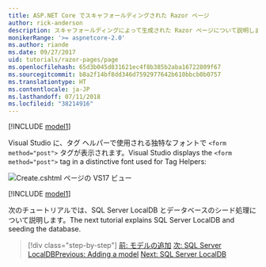 ```yaml
---
title: ASP.NET Core でスキャフォールディングされた Razor ページ
author: rick-anderson
description: スキャフォールディングによって生成された Razor ページについて説明します。
monikerRange: '>= aspnetcore-2.0'
ms.author: riande
ms.date: 09/27/2017
uid: tutorials/razor-pages/page
ms.openlocfilehash: 65d3b045d831621ec4f8b385b2aba16722809f67
ms.sourcegitcommit: b8a2f14bf8dd346d7592977642b610bbcb0b0757
ms.translationtype: HT
ms.contentlocale: ja-JP
ms.lasthandoff: 07/11/2018
ms.locfileid: "38214916"
---
```

[!INCLUDE [model1](../../includes/RP/page1.md)]

<span data-ttu-id="da8f2-103">Visual Studio に、タグ ヘルパーで使用される独特なフォントで `<form method="post">` タグが表示されます。</span><span class="sxs-lookup"><span data-stu-id="da8f2-103">Visual Studio displays the `<form method="post">` tag in a distinctive font used for Tag Helpers:</span></span> 

![Create.cshtml ページの VS17 ビュー](page/_static/th.png)

[!INCLUDE [model1](../../includes/RP/page2.md)]

<span data-ttu-id="da8f2-105">次のチュートリアルでは、SQL Server LocalDB とデータベースのシード処理について説明します。</span><span class="sxs-lookup"><span data-stu-id="da8f2-105">The next tutorial explains SQL Server LocalDB and seeding the database.</span></span>

> [!div class="step-by-step"]
> <span data-ttu-id="da8f2-106">[前: モデルの追加](xref:tutorials/razor-pages/model)
> [次: SQL Server LocalDB](xref:tutorials/razor-pages/sql)</span><span class="sxs-lookup"><span data-stu-id="da8f2-106">[Previous: Adding a model](xref:tutorials/razor-pages/model)
[Next: SQL Server LocalDB](xref:tutorials/razor-pages/sql)</span></span>
